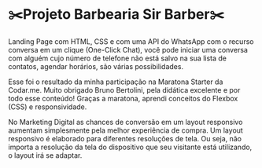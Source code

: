 # ✂️Projeto Barbearia Sir Barber✂️
Landing Page com HTML, CSS e com uma API do WhatsApp com o recurso conversa em um clique (One-Click Chat), você pode iniciar uma conversa com alguém cujo número de telefone não está salvo na sua lista de contatos, agendar horários, são várias possibilidades. 

Esse foi o resultado da minha participação na Maratona Starter da Codar.me. Muito obrigado Bruno Bertolini, pela didática excelente e por todo esse conteúdo!
Graças a maratona, aprendi conceitos do Flexbox (CSS) e responsividade.

No Marketing Digital as chances de conversão em um layout responsivo aumentam simplesmente pela melhor experiência de compra. 
Um layout responsivo é elaborado para diferentes resoluções de tela. Ou seja, não importa a resolução da tela do dispositivo que seu visitante está utilizando, o layout irá se adaptar. 

